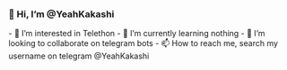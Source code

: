 <h3> 👋 Hi, I’m @YeahKakashi </h3>
- 👀 I’m interested in Telethon 
- 🌱 I’m currently learning nothing
- 💞️ I’m looking to collaborate on telegram bots 
- 📫 How to reach me, search my username on telegram @YeahKakashi

<!---
Sonu12o/Sonu12o is a ✨ special ✨ repository because its `README.md` (this file) appears on your GitHub profile.
You can click the Preview link to take a look at your changes.
--->
